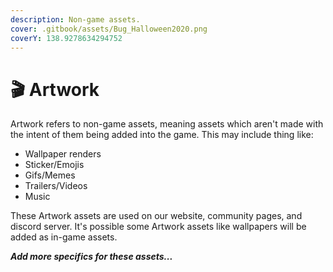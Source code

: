 ```yaml
---
description: Non-game assets.
cover: .gitbook/assets/Bug_Halloween2020.png
coverY: 138.9278634294752
---
```


# 🎬 Artwork

Artwork refers to non-game assets, meaning assets which aren't made with the intent of them being added into the game. This may include thing like:

* Wallpaper renders
* Sticker/Emojis
* Gifs/Memes
* Trailers/Videos
* Music

These Artwork assets are used on our website, community pages, and discord server. It's possible some Artwork assets like wallpapers will be added as in-game assets.

_**Add more specifics for these assets...**_
